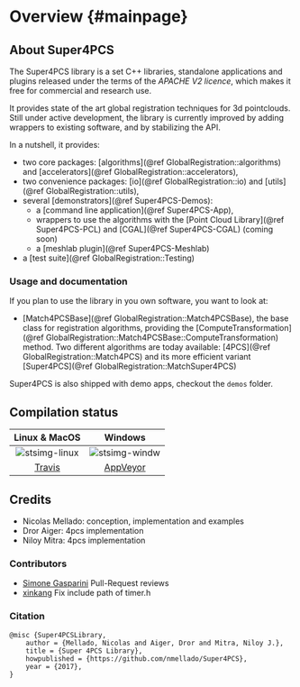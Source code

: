 # Overview {#mainpage}

## About Super4PCS

The Super4PCS library is a set C++ libraries, standalone applications and plugins released under the terms of the *APACHE V2 licence*, which makes it free for commercial and research use. 

It provides state of the art global registration techniques for 3d pointclouds. Still under active development, the library is currently improved by adding wrappers to existing software, and by stabilizing the API.

In a nutshell, it provides:
* two core packages: [algorithms](@ref GlobalRegistration::algorithms) and [accelerators](@ref GlobalRegistration::accelerators),
* two convenience packages: [io](@ref GlobalRegistration::io) and [utils](@ref GlobalRegistration::utils),
* several [demonstrators](@ref Super4PCS-Demos):
   * a [command line application](@ref Super4PCS-App),
   * wrappers to use the algorithms with the [Point Cloud Library](@ref Super4PCS-PCL) and [CGAL](@ref Super4PCS-CGAL) (coming soon)
   * a [meshlab plugin](@ref Super4PCS-Meshlab)
* a [test suite](@ref GlobalRegistration::Testing)

### Usage and documentation
If you plan to use the library in you own software, you want to look at:
* [Match4PCSBase](@ref GlobalRegistration::Match4PCSBase), the base class for registration algorithms, providing the [ComputeTransformation](@ref GlobalRegistration::Match4PCSBase::ComputeTransformation) method. Two different algorithms are today available: [4PCS](@ref GlobalRegistration::Match4PCS) and its more efficient variant [Super4PCS](@ref GlobalRegistration::MatchSuper4PCS) 

Super4PCS is also shipped with demo apps, checkout the `demos` folder.

## Compilation status
[stsimg-linux]: https://api.travis-ci.org/nmellado/Super4PCS.svg?branch=master
[stsimg-windw]: https://ci.appveyor.com/api/projects/status/reg4cmhn309w1s8k/branch/master?svg=true

[Travis]: https://travis-ci.org/nmellado/Super4PCS "Travis"
[AppVeyor]: https://ci.appveyor.com/project/nmellado/super4pcs "AppVeyor"

| Linux  \& MacOS | Windows         |
| :----:          | :-----:         |
| ![stsimg-linux] | ![stsimg-windw] |
| [Travis]        | [AppVeyor]      |


## Credits
* Nicolas Mellado: conception, implementation and examples
* Dror Aiger: 4pcs implementation
* Niloy Mitra: 4pcs implementation

### Contributors
* [Simone Gasparini](https://github.com/simogasp) Pull-Request reviews
* [xinkang](https://github.com/xinkang) Fix include path of timer.h


### Citation
```
﻿@misc {Super4PCSLibrary,
    author = {Mellado, Nicolas and Aiger, Dror and Mitra, Niloy J.},
    title = {Super 4PCS Library},
    howpublished = {https://github.com/nmellado/Super4PCS},
    year = {2017},
}
```

